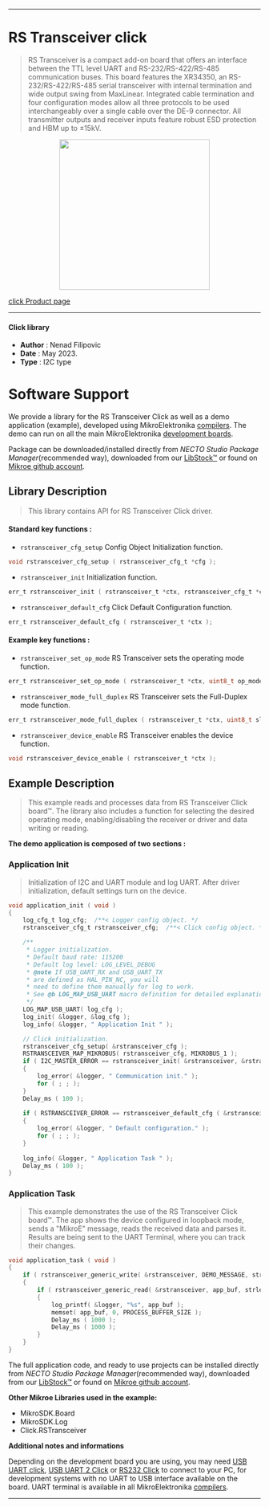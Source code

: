
---
# RS Transceiver click

> RS Transceiver is a compact add-on board that offers an interface between the TTL level UART and 
> RS-232/RS-422/RS-485 communication buses. This board features the XR34350, 
> an RS-232/RS-422/RS-485 serial transceiver with internal termination and wide output swing from MaxLinear. 
> Integrated cable termination and four configuration modes allow all three protocols 
> to be used interchangeably over a single cable over the DE-9 connector. 
> All transmitter outputs and receiver inputs feature robust ESD protection and HBM up to ±15kV.

<p align="center">
  <img src="https://download.mikroe.com/images/click_for_ide/rstransceiver_click.png" height=300px>
</p>

[click Product page](https://www.mikroe.com/rs-transceiver-click)

---


#### Click library

- **Author**        : Nenad Filipovic
- **Date**          : May 2023.
- **Type**          : I2C type


# Software Support

We provide a library for the RS Transceiver Click
as well as a demo application (example), developed using MikroElektronika
[compilers](https://www.mikroe.com/necto-studio).
The demo can run on all the main MikroElektronika [development boards](https://www.mikroe.com/development-boards).

Package can be downloaded/installed directly from *NECTO Studio Package Manager*(recommended way), downloaded from our [LibStock&trade;](https://libstock.mikroe.com) or found on [Mikroe github account](https://github.com/MikroElektronika/mikrosdk_click_v2/tree/master/clicks).

## Library Description

> This library contains API for RS Transceiver Click driver.

#### Standard key functions :

- `rstransceiver_cfg_setup` Config Object Initialization function.
```c
void rstransceiver_cfg_setup ( rstransceiver_cfg_t *cfg );
```

- `rstransceiver_init` Initialization function.
```c
err_t rstransceiver_init ( rstransceiver_t *ctx, rstransceiver_cfg_t *cfg );
```

- `rstransceiver_default_cfg` Click Default Configuration function.
```c
err_t rstransceiver_default_cfg ( rstransceiver_t *ctx );
```

#### Example key functions :

- `rstransceiver_set_op_mode` RS Transceiver sets the operating mode function.
```c
err_t rstransceiver_set_op_mode ( rstransceiver_t *ctx, uint8_t op_mode );
```

- `rstransceiver_mode_full_duplex` RS Transceiver sets the Full-Duplex mode function.
```c
err_t rstransceiver_mode_full_duplex ( rstransceiver_t *ctx, uint8_t slew, uint8_t dir1, uint8_t term );
```

- `rstransceiver_device_enable` RS Transceiver enables the device function.
```c
void rstransceiver_device_enable ( rstransceiver_t *ctx );
```

## Example Description

> This example reads and processes data from RS Transceiver Click board™.
> The library also includes a function for selecting the desired operating mode, 
> enabling/disabling the receiver or driver and data writing or reading.

**The demo application is composed of two sections :**

### Application Init

> Initialization of I2C and UART module and log UART.
> After driver initialization, default settings turn on the device.

```c
void application_init ( void ) 
{
    log_cfg_t log_cfg;  /**< Logger config object. */
    rstransceiver_cfg_t rstransceiver_cfg;  /**< Click config object. */

    /** 
     * Logger initialization.
     * Default baud rate: 115200
     * Default log level: LOG_LEVEL_DEBUG
     * @note If USB_UART_RX and USB_UART_TX 
     * are defined as HAL_PIN_NC, you will 
     * need to define them manually for log to work. 
     * See @b LOG_MAP_USB_UART macro definition for detailed explanation.
     */
    LOG_MAP_USB_UART( log_cfg );
    log_init( &logger, &log_cfg );
    log_info( &logger, " Application Init " );

    // Click initialization.
    rstransceiver_cfg_setup( &rstransceiver_cfg );
    RSTRANSCEIVER_MAP_MIKROBUS( rstransceiver_cfg, MIKROBUS_1 );
    if ( I2C_MASTER_ERROR == rstransceiver_init( &rstransceiver, &rstransceiver_cfg ) ) 
    {
        log_error( &logger, " Communication init." );
        for ( ; ; );
    }
    Delay_ms ( 100 );
    
    if ( RSTRANSCEIVER_ERROR == rstransceiver_default_cfg ( &rstransceiver ) )
    {
        log_error( &logger, " Default configuration." );
        for ( ; ; );
    }
    
    log_info( &logger, " Application Task " );
    Delay_ms ( 100 );
}
```

### Application Task

> This example demonstrates the use of the RS Transceiver Click board™.
> The app shows the device configured in loopback mode,
> sends a "MikroE" message, reads the received data and parses it.
> Results are being sent to the UART Terminal, where you can track their changes.

```c
void application_task ( void ) 
{
    if ( rstransceiver_generic_write( &rstransceiver, DEMO_MESSAGE, strlen( DEMO_MESSAGE ) ) )
    {
        if ( rstransceiver_generic_read( &rstransceiver, app_buf, strlen( DEMO_MESSAGE ) ) )
        {
            log_printf( &logger, "%s", app_buf );
            memset( app_buf, 0, PROCESS_BUFFER_SIZE );
            Delay_ms ( 1000 );
            Delay_ms ( 1000 );
        }
    }
}
```

The full application code, and ready to use projects can be installed directly from *NECTO Studio Package Manager*(recommended way), downloaded from our [LibStock&trade;](https://libstock.mikroe.com) or found on [Mikroe github account](https://github.com/MikroElektronika/mikrosdk_click_v2/tree/master/clicks).

**Other Mikroe Libraries used in the example:**

- MikroSDK.Board
- MikroSDK.Log
- Click.RSTransceiver

**Additional notes and informations**

Depending on the development board you are using, you may need
[USB UART click](https://www.mikroe.com/usb-uart-click),
[USB UART 2 Click](https://www.mikroe.com/usb-uart-2-click) or
[RS232 Click](https://www.mikroe.com/rs232-click) to connect to your PC, for
development systems with no UART to USB interface available on the board. UART
terminal is available in all MikroElektronika
[compilers](https://shop.mikroe.com/compilers).

---
